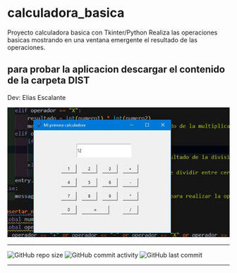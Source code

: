 # calculadora_basica
Proyecto calculadora basica con Tkinter/Python
Realiza las operaciones basicas mostrando en una ventana emergente el resultado de las operaciones.

para probar la aplicacion descargar el contenido de la carpeta DIST
----

Dev: Elias Escalante

![captura](https://github.com/eliasescalante/calculadora_basica/blob/main/Capture.JPG)

----

![GitHub repo size](https://img.shields.io/github/repo-size/eliasescalante/calculadora_basica
)
![GitHub commit activity](https://img.shields.io/github/commit-activity/m/eliasescalante/calculadora_basica
)
![GitHub last commit](https://img.shields.io/github/last-commit/eliasescalante/calculadora_basica
)

----
